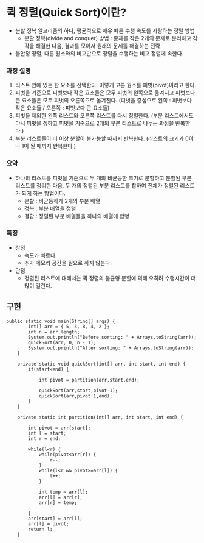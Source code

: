 # 퀵 정렬(Quick Sort)이란?
- 분할 정복 알고리즘의 하나, 평균적으로 매우 빠른 수행 속도를 자랑하는 정렬 방법
   - 분할 정복(divide and conquer) 방법 : 문제를 작은 2개의 문제로 분리하고 각각을 해결한 다음, 결과를 모아서 원래의 문제를 해결하는 전략
- 불안정 정렬, 다른 원소와의 비교만으로 정렬을 수행하는 비교 정렬에 속한다.

### 과정 설명
1. 리스트 안에 있는 한 요소를 선택한다. 이렇게 고른 원소를 피벗(pivot)이라고 한다.
2. 피벗을 기준으로 피벗보다 작은 요소들은 모두 피벗의 왼쪽으로 옮겨지고 피벗보다 큰 요소들은 모두 피벗의 오른쪽으로 옮겨진다.
   (피벗을 중심으로 왼쪽 : 피벗보다 작은 요소들 / 오른쪽 : 피벗보다 큰 요소들)
3. 피벗을 제외한 왼쪽 리스트와 오른쪽 리스트를 다시 정렬한다.
   (부분 리스트에서도 다시 피벗을 정하고 피벗을 기준으로 2개의 부분 리스트로 나누는 과정을 반복한다.)
4. 부분 리스트들이 더 이상 분할이 불가능할 때까지 반복한다.
   (리스트의 크기가 0이나 1이 될 때까지 반복한다.)

### 요약
- 하나의 리스트를 피벗을 기준으로 두 개의 비균등한 크기로 분할하고 분할된 부분 리스트를 정리한 다음, 두 개의 정렬된 부분 리스트를 합하여 전체가 정렬된 리스트가 되게 하는 방법이다.
  - 분할 : 비균등하게 2개의 부분 배열
  - 정복 : 부분 배열을 정렬
  - 결합 : 정렬된 부분 배열들을 하나의 배열에 합병

### 특징
- 장점
  - 속도가 빠르다.
  - 추가 메모리 공간을 필요로 하지 않는다.
- 단점
  - 정렬된 리스트에 대해서는 퀵 정렬의 불균형 분할에 의해 오히려 수행시간이 더 많이 걸린다.  

## 구현
```
public static void main(String[] args) {
		int[] arr = { 5, 3, 8, 4, 2 };
        int n = arr.length;
        System.out.println("Before sorting: " + Arrays.toString(arr));
        quickSort(arr, 0, n - 1);
        System.out.println("After sorting: " + Arrays.toString(arr));	
	}

	private static void quickSort(int[] arr, int start, int end) {
		if(start<end) {
			
			int pivot = partition(arr,start,end);
			
			quickSort(arr,start,pivot-1);
			quickSort(arr,pivot+1,end);
		}
	}

	private static int partition(int[] arr, int start, int end) {
		
		int pivot = arr[start];
		int l = start;
		int r = end;
		
		while(l<r) {
			while(pivot<arr[r]) {
				r--;
			}
			while(l<r && pivot>=arr[l]) {
				l++;
			}

			int temp = arr[l];
			arr[l] = arr[r];
			arr[r] = temp;

		}
		arr[start] = arr[l];
		arr[l] = pivot;
		return l;
	}
   ```
